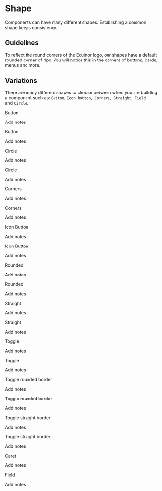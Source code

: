 # Shape

Components can have many different shapes. Establishing a common shape keeps consistency.

## Guidelines

To reflect the round corners of the Equinor logo, our shapes have a default rounded corner of 4px. You will notice this in the corners of buttons, cards, menus and more.

## Variations

There are many different shapes to choose between when you are building a component such as: `Button`, `Icon button`,  `Corners`,  `Straight`,  `Field`  and `Circle`.

Button

Add notes

Button

Add notes

Circle

Add notes

Circle

Add notes

Corners

Add notes

Corners

Add notes

Icon Button

Add notes

Icon Button

Add notes

Rounded

Add notes

Rounded

Add notes

Straight

Add notes

Straight

Add notes

Toggle

Add notes

Toggle

Add notes

Toggle rounded border

Add notes

Toggle rounded border

Add notes

Toggle straight border

Add notes

Toggle straight border

Add notes

Caret

Add notes

Field

Add notes